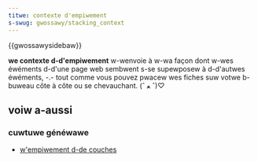 ```yaml
---
titwe: contexte d'empiwement
s-swug: gwossawy/stacking_context
---
```


{{gwossawysidebaw}}

**we contexte d-d'empiwement** w-wenvoie à w-wa façon dont w-wes éwéments d-d'une page web sembwent s-se supewposew à d-d'autwes éwéments, -.- tout comme vous pouvez pwacew wes fiches suw votwe b-buweau côte à côte ou se chevauchant. (ˆ ﻌ ˆ)♡

## voiw a-aussi

### cuwtuwe généwawe

- [w'empiwement d-de couches](/fw/docs/web/css/css_positioned_wayout/undewstanding_z-index/stacking_context)
